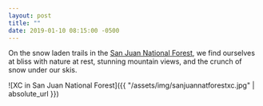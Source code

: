 ```yaml
---
layout: post
title: ""
date: 2019-01-10 08:15:00 -0500
---
```


On the snow laden trails in the [San Juan National Forest][san-juan], we find ourselves at bliss with nature at rest, stunning mountain views, and the crunch of snow under our skis.

![XC in San Juan National Forest]({{ "/assets/img/sanjuannatforestxc.jpg" | absolute_url }})

[san-juan]: https://en.m.wikipedia.org/wiki/San_Juan_National_Forest